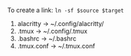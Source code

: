 To create a link:
`ln -sf $source $target`

1. alacritty -> ~/.config/alacritty/
2. .tmux -> ~/.config/.tmux
3. .bashrc -> ~/.bashrc
4. .tmux.conf -> ~/.tmux.conf
